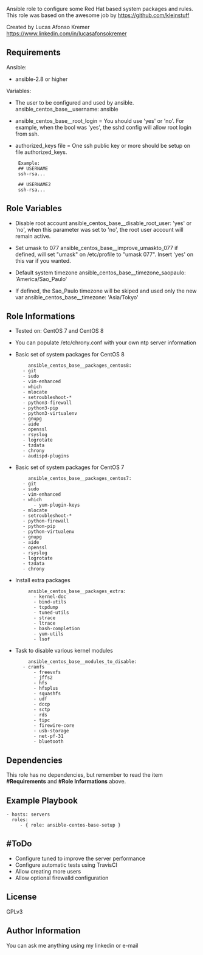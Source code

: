 Ansible role to configure some Red Hat based system packages and rules.
This role was based on the awesome job by https://github.com/kleinstuff

Created by Lucas Afonso Kremer
https://www.linkedin.com/in/lucasafonsokremer

Requirements
------------

Ansible:

* ansible-2.8 or higher

Variables:

* The user to be configured and used by ansible.
        ansible_centos_base__username: ansible

* ansible_centos_base__root_login = You should use 'yes' or 'no'. For example, when the bool was 'yes', the sshd config will allow root login from ssh.

* authorized_keys file = One ssh public key or more should be setup on file authorized_keys.
       

       Example:
       ## USERNAME
       ssh-rsa...

       ## USERNAME2
       ssh-rsa...

Role Variables
--------------

* Disable root account
        ansible_centos_base__disable_root_user: 'yes' or 'no', when this parameter was set to 'no', the root user account will remain active.

* Set umask to 077
        ansible_centos_base__improve_umaskto_077 if defined, will set "umask" on /etc/profile to "umask 077". Insert 'yes' on this var if you wanted.

* Default system timezone
        ansible_centos_base__timezone_saopaulo: 'America/Sao_Paulo'

* If defined, the Sao_Paulo timezone will be skiped and used only the new var
        ansible_centos_base__timezone: 'Asia/Tokyo'


Role Informations
--------------

* Tested on: CentOS 7 and CentOS 8

* You can populate /etc/chrony.conf with your own ntp server information

* Basic set of system packages for CentOS 8

```        
        ansible_centos_base__packages_centos8:
  	  - git
  	  - sudo
  	  - vim-enhanced
  	  - which
 	  - mlocate
  	  - setroubleshoot-*
  	  - python3-firewall
  	  - python3-pip
  	  - python3-virtualenv
  	  - gnupg
  	  - aide
  	  - openssl
  	  - rsyslog
  	  - logrotate
  	  - tzdata
  	  - chrony
  	  - audispd-plugins
```

* Basic set of system packages for CentOS 7

```
        ansible_centos_base__packages_centos7:
  	  - git
  	  - sudo
  	  - vim-enhanced
  	  - which
          - yum-plugin-keys
 	  - mlocate
  	  - setroubleshoot-*
  	  - python-firewall
  	  - python-pip
  	  - python-virtualenv
  	  - gnupg
  	  - aide
  	  - openssl
  	  - rsyslog
  	  - logrotate
  	  - tzdata
  	  - chrony
```

* Install extra packages

```
        ansible_centos_base__packages_extra:
          - kernel-doc
          - bind-utils
          - tcpdump
          - tuned-utils
          - strace
          - ltrace
          - bash-completion
          - yum-utils
          - lsof
```

*  Task to disable various kernel modules

```
        ansible_centos_base__modules_to_disable:
  	  - cramfs
          - freevxfs
          - jffs2
          - hfs
          - hfsplus
          - squashfs
          - udf
          - dccp
          - sctp
          - rds
          - tipc
          - firewire-core
          - usb-storage
          - net-pf-31
          - bluetooth
```

Dependencies
------------

This role has no dependencies, but remember to read the item **#Requirements** and **#Role Informations** above.

Example Playbook
----------------

    - hosts: servers
      roles:
         - { role: ansible-centos-base-setup }

#ToDo
-----
 - Configure tuned to improve the server performance
 - Configure automatic tests using TravisCI
 - Allow creating more users
 - Allow optional firewalld configuration

License
-------

GPLv3

Author Information
------------------

You can ask me anything using my linkedin or e-mail
